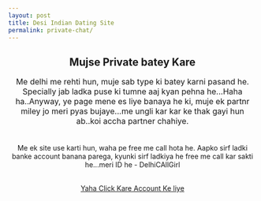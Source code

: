 ```yaml
---
layout: post
title: Desi Indian Dating Site 
permalink: private-chat/
---
```

<center>
<div class="jumbotron">
  <h2>Mujse Private batey Kare</h2>
 <p style="font-size: medium">
Me delhi me rehti hun, muje sab type ki batey karni pasand he. Specially jab ladka puse ki tumne aaj kyan pehna he...Haha ha..Anyway, ye page mene es liye banaya he ki, muje ek partnr miley jo meri pyas bujaye...me ungli kar kar ke thak gayi hun ab..koi accha partner chahiye.<br/><br/>
 
Me ek site use karti hun, waha pe free me call hota he. Aapko sirf ladki banke account banana parega, kyunki sirf ladkiya he free me call kar sakti he...meri ID he - DelhiCAllGirl <br/><br/>

<a class="btn btn-primary btn-lg" href="http://www.enyusu.com/dating/india/" role="button">Yaha Click Kare Account Ke liye</a><br/><br/>

